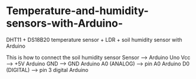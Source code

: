 # Temperature-and-humidity-sensors-with-Arduino-
DHT11 + DS18B20 temperature sensor + LDR + soil humidity sensor with Arduino 

This is how to connect the soil humidity sensor
    Sensor --> Arduino Uno
    Vcc --> +5V Arduino
    GND -->  GND Arduino
    A0 (ANALOG) --> pin A0 Arduino
    D0 (DIGITAL) --> pin 3 digital Arduino
